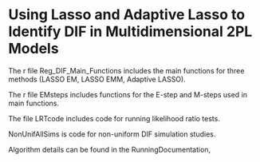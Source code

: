 # Using Lasso and Adaptive Lasso to Identify DIF in Multidimensional 2PL Models

The r file Reg_DIF_Main_Functions includes the main functions for three methods (LASSO EM, LASSO EMM, Adaptive LASSO).

The r file EMsteps includes functions for the E-step and M-steps used in main functions.

The file LRTcode includes code for running likelihood ratio tests.

NonUnifAllSims is code for non-uniform DIF simulation studies. 

Algorithm details can be found in the RunningDocumentation,

